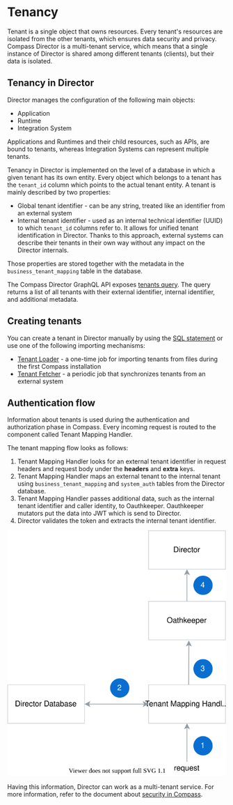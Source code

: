 # Tenancy
Tenant is a single object that owns resources.
Every tenant's resources are isolated from the other tenants, which ensures data security and privacy.
Compass Director is a multi-tenant service, which means that a single instance of Director is shared among different tenants (clients), but their data is isolated.

## Tenancy in Director
Director manages the configuration of the following main objects:
* Application
* Runtime
* Integration System

Applications and Runtimes and their child resources, such as APIs, are bound to tenants, whereas Integration Systems can represent multiple tenants.

Tenancy in Director is implemented on the level of a database in which a given tenant has its own entity.
Every object which belongs to a tenant has the `tenant_id` column which points to the actual tenant entity.
A tenant is mainly described by two properties: 
* Global tenant identifier - can be any string, treated like an identifier from an external system 
* Internal tenant identifier - used as an internal technical identifier (UUID) to which `tenant_id` columns refer to. It allows for unified tenant identification in Director. Thanks to this approach, external systems can describe their tenants in their own way without any impact on the Director internals.

Those properties are stored together with the metadata in the `business_tenant_mapping` table in the database.

The Compass Director GraphQL API exposes [tenants query](https://github.com/kyma-incubator/compass/blob/master/components/director/examples/query-tenants/query-tenants.graphql). 
The query returns a list of all tenants with their external identifier, internal identifier, and additional metadata. 
## Creating tenants
You can create a tenant in Director manually by using the [SQL statement](https://github.com/kyma-incubator/compass/blob/master/components/schema-migrator/seeds/director/add_tenants.sql) or use one of the following importing mechanisms:
* [Tenant Loader](https://github.com/kyma-incubator/compass/tree/master/components/director/cmd/tenantloader) - a one-time job for importing tenants from files during the first Compass installation
* [Tenant Fetcher](https://github.com/kyma-incubator/compass/tree/master/components/director/cmd/tenantfetcher) - a periodic job that synchronizes tenants from an external system

## Authentication flow
Information about tenants is used during the authentication and authorization phase in Compass.
Every incoming request is routed to the component called Tenant Mapping Handler.

The tenant mapping flow looks as follows:
1. Tenant Mapping Handler looks for an external tenant identifier in request headers and request body under the **headers** and **extra** keys.
2. Tenant Mapping Handler maps an external tenant to the internal tenant using `business_tenant_mapping` and `system_auth` tables from the Director database.
3. Tenant Mapping Handler passes additional data, such as the internal tenant identifier and caller identity, to Oauthkeeper. Oauthkeeper mutators put the data into JWT which is send to Director.
4. Director validates the token and extracts the internal tenant identifier.

![](./assets/tenant-mapping.svg)

Having this information, Director can work as a multi-tenant service. For more information, refer to the document about [security in Compass](https://github.com/kyma-incubator/compass/blob/master/docs/compass/03-01-security.md).
